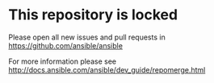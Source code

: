 # This repository is locked

Please open all new issues and pull requests in https://github.com/ansible/ansible

For more information please see http://docs.ansible.com/ansible/dev_guide/repomerge.html
